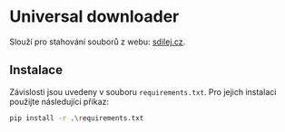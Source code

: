# Universal downloader

Slouží pro stahování souborů z webu: [sdilej.cz](sdilej.cz).

## Instalace
Závislosti jsou uvedeny v souboru `requirements.txt`. Pro jejich instalaci použijte následující příkaz:
```bash
pip install -r .\requirements.txt
```